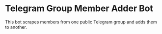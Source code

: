 # Telegram Group Member Adder Bot
This bot scrapes members from one public Telegram group and adds them to another.